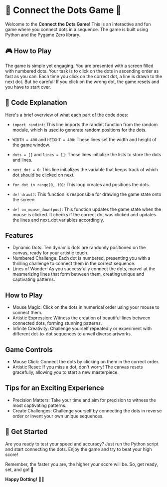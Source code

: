 # 🌟 Connect the Dots Game 🌟
Welcome to the **Connect the Dots Game**! This is an interactive and fun game where you connect dots in a sequence. The game is built using Python and the Pygame Zero library.

## 🎮 How to Play
The game is simple yet engaging. You are presented with a screen filled with numbered dots. Your task is to click on the dots in ascending order as fast as you can. Each time you click on the correct dot, a line is drawn to the next dot. But be careful! If you click on the wrong dot, the game resets and you have to start over.

## 📝 Code Explanation
Here's a brief overview of what each part of the code does:

- `import randint`: This line imports the randint function from the random module, which is used to generate random positions for the dots.

- `WIDTH = 400` and `HEIGHT = 400`: These lines set the width and height of the game window.

- `dots = []` and `lines = []`: These lines initialize the lists to store the dots and lines.

- `next_dot = 0`: This line initializes the variable that keeps track of which dot should be clicked on next.

- `for dot in range(0, 10)`: This loop creates and positions the dots.

- `def draw()`: This function is responsible for drawing the game state onto the screen.

- `def on_mouse_down(pos)`: This function updates the game state when the mouse is clicked. It checks if the correct dot was clicked and updates the lines and next_dot variables accordingly.

## Features
- Dynamic Dots: Ten dynamic dots are randomly positioned on the canvas, ready for your artistic touch.
- Numbered Challenge: Each dot is numbered, presenting you with a thrilling challenge to connect them in the correct sequence.
- Lines of Wonder: As you successfully connect the dots, marvel at the mesmerizing lines that form between them, creating unique and captivating patterns.
  
## How to Play
- Mouse Magic: Click on the dots in numerical order using your mouse to connect them.
- Artistic Expression: Witness the creation of beautiful lines between connected dots, forming stunning patterns.
- Infinite Creativity: Challenge yourself repeatedly or experiment with different dot-to-dot sequences to unveil diverse artworks.

## Game Controls
- Mouse Click: Connect the dots by clicking on them in the correct order.
- Artistic Reset: If you miss a dot, don't worry! The canvas resets gracefully, allowing you to start a new masterpiece.

## Tips for an Exciting Experience
- Precision Matters: Take your time and aim for precision to witness the most captivating patterns.
- Create Challenges: Challenge yourself by connecting the dots in reverse order or invent your own unique sequences.

## 🚀 Get Started
Are you ready to test your speed and accuracy? Just run the Python script and start connecting the dots. Enjoy the game and try to beat your high score!

Remember, the faster you are, the higher your score will be. So, get ready, set, and go! 🚀

**Happy Dotting!** 🎨✨
